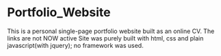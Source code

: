 # Portfolio_Website
This is a personal single-page portfolio website built as an online CV.
The links are not NOW active
Site was purely built with html, css and plain javascript(with jquery); no framework was used.
